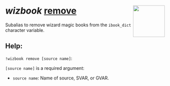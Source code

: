 <h1><i>wizbook </i><u>remove</u> <img align="right" src="../../../Images/image.png" width="100px"></h1>

Subalias to remove wizard magic books from the `ibook_dict` character variable.

## Help:
`!wizbook remove [source name]`:

`[source name]` is a required argument:
- `source name`: Name of source, SVAR, or GVAR.